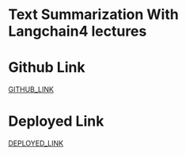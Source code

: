 # Text Summarization With Langchain4 lectures

# Github Link

[GITHUB_LINK](https://github.com/rupali-12/Ex_32_Text_Sumarization)

# Deployed Link

[DEPLOYED_LINK](https://ex32textsumarization-jrjpkbmdfwojwpfwozqxyx.streamlit.app/)
